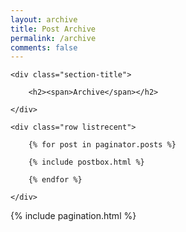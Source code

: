 ```yaml
---
layout: archive
title: Post Archive
permalink: /archive
comments: false
---
```


<!-- Posts Index
================================================== -->
<section class="recent-posts">

    <div class="section-title">

        <h2><span>Archive</span></h2>

    </div>

    <div class="row listrecent">

        {% for post in paginator.posts %}

        {% include postbox.html %}

        {% endfor %}

    </div>

</section>

<!-- Pagination
================================================== -->
<div class="bottompagination">
<div class="pointerup"><i class="fa fa-caret-up"></i></div>
<span class="navigation" role="navigation">
    {% include pagination.html %}
</span>
</div>
